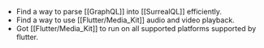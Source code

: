 - Find a way to parse [[GraphQL]] into [[SurrealQL]] efficiently.
- Find a way to use [[Flutter/Media_Kit]] audio and video playback.
- Got [[Flutter/Media_Kit]] to run on all supported platforms supported by flutter.